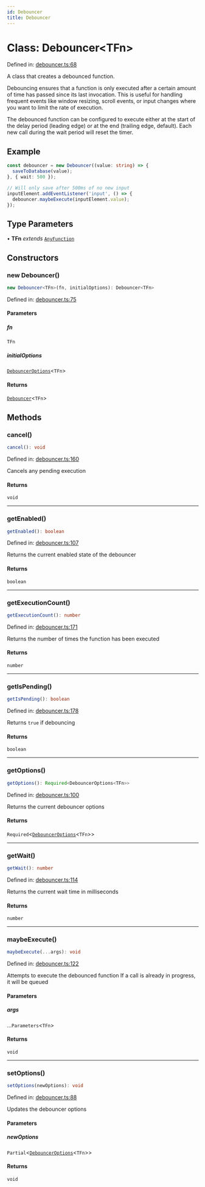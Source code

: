 ```yaml
---
id: Debouncer
title: Debouncer
---
```


<!-- DO NOT EDIT: this page is autogenerated from the type comments -->

# Class: Debouncer\<TFn\>

Defined in: [debouncer.ts:68](https://github.com/TanStack/pacer/blob/main/packages/pacer/src/debouncer.ts#L68)

A class that creates a debounced function.

Debouncing ensures that a function is only executed after a certain amount of time has passed
since its last invocation. This is useful for handling frequent events like window resizing,
scroll events, or input changes where you want to limit the rate of execution.

The debounced function can be configured to execute either at the start of the delay period
(leading edge) or at the end (trailing edge, default). Each new call during the wait period
will reset the timer.

## Example

```ts
const debouncer = new Debouncer((value: string) => {
  saveToDatabase(value);
}, { wait: 500 });

// Will only save after 500ms of no new input
inputElement.addEventListener('input', () => {
  debouncer.maybeExecute(inputElement.value);
});
```

## Type Parameters

• **TFn** *extends* [`AnyFunction`](../../type-aliases/anyfunction.md)

## Constructors

### new Debouncer()

```ts
new Debouncer<TFn>(fn, initialOptions): Debouncer<TFn>
```

Defined in: [debouncer.ts:75](https://github.com/TanStack/pacer/blob/main/packages/pacer/src/debouncer.ts#L75)

#### Parameters

##### fn

`TFn`

##### initialOptions

[`DebouncerOptions`](../../interfaces/debounceroptions.md)\<`TFn`\>

#### Returns

[`Debouncer`](../debouncer.md)\<`TFn`\>

## Methods

### cancel()

```ts
cancel(): void
```

Defined in: [debouncer.ts:160](https://github.com/TanStack/pacer/blob/main/packages/pacer/src/debouncer.ts#L160)

Cancels any pending execution

#### Returns

`void`

***

### getEnabled()

```ts
getEnabled(): boolean
```

Defined in: [debouncer.ts:107](https://github.com/TanStack/pacer/blob/main/packages/pacer/src/debouncer.ts#L107)

Returns the current enabled state of the debouncer

#### Returns

`boolean`

***

### getExecutionCount()

```ts
getExecutionCount(): number
```

Defined in: [debouncer.ts:171](https://github.com/TanStack/pacer/blob/main/packages/pacer/src/debouncer.ts#L171)

Returns the number of times the function has been executed

#### Returns

`number`

***

### getIsPending()

```ts
getIsPending(): boolean
```

Defined in: [debouncer.ts:178](https://github.com/TanStack/pacer/blob/main/packages/pacer/src/debouncer.ts#L178)

Returns `true` if debouncing

#### Returns

`boolean`

***

### getOptions()

```ts
getOptions(): Required<DebouncerOptions<TFn>>
```

Defined in: [debouncer.ts:100](https://github.com/TanStack/pacer/blob/main/packages/pacer/src/debouncer.ts#L100)

Returns the current debouncer options

#### Returns

`Required`\<[`DebouncerOptions`](../../interfaces/debounceroptions.md)\<`TFn`\>\>

***

### getWait()

```ts
getWait(): number
```

Defined in: [debouncer.ts:114](https://github.com/TanStack/pacer/blob/main/packages/pacer/src/debouncer.ts#L114)

Returns the current wait time in milliseconds

#### Returns

`number`

***

### maybeExecute()

```ts
maybeExecute(...args): void
```

Defined in: [debouncer.ts:122](https://github.com/TanStack/pacer/blob/main/packages/pacer/src/debouncer.ts#L122)

Attempts to execute the debounced function
If a call is already in progress, it will be queued

#### Parameters

##### args

...`Parameters`\<`TFn`\>

#### Returns

`void`

***

### setOptions()

```ts
setOptions(newOptions): void
```

Defined in: [debouncer.ts:88](https://github.com/TanStack/pacer/blob/main/packages/pacer/src/debouncer.ts#L88)

Updates the debouncer options

#### Parameters

##### newOptions

`Partial`\<[`DebouncerOptions`](../../interfaces/debounceroptions.md)\<`TFn`\>\>

#### Returns

`void`
